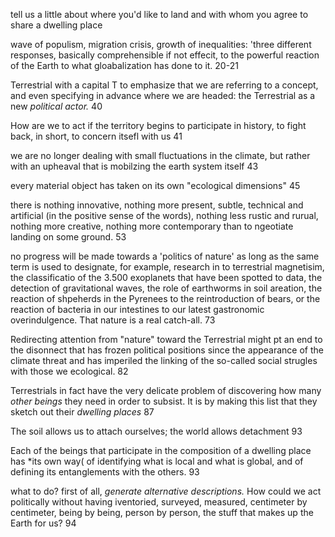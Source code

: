
tell us a little about where you'd like to land and with whom  you agree to share a dwelling place


wave of populism, migration crisis, growth of inequalities: 'three different responses, basically comprehensible if not effecit, to the powerful reaction of the Earth to what gloabalization has done to it. 20-21

Terrestrial with a capital T to emphasize that we are referring to a concept, and even specifying in advance where we are headed: the Terrestrial as a new *political actor.* 40

How are we to act if the territory begins to participate in history, to fight back, in short, to concern itsefl with us 41

we are no longer dealing with small fluctuations in the climate, but rather with an upheaval that is mobilzing the earth system itself 43

every material object has taken on its own "ecological dimensions" 45

there is nothing innovative, nothing more present, subtle, technical and artificial (in the positive sense of the words), nothing less rustic and rurual, nothing more creative, nothing more contemporary than to ngeotiate landing on some ground. 53 

no progress will be made towards a 'politics of nature' as long as the same term is used to designate, for example, research in to terrestrial magnetisim, the classificatio of the 3.500 exoplanets that have been spotted to data, the detection of gravitational waves, the role of earthworms in soil areation, the reaction of shpeherds in the Pyrenees to the reintroduction of bears, or the reaction of bacteria in our intestines to our latest gastronomic overindulgence. That nature is a real catch-all. 73

Redirecting attention from "nature" toward the Terrestrial might pt an end to the disonnect that has frozen political positions since the appearance of the climate threat and has imperiled the linking of the so-called social strugles with those we ecological. 82

Terrestrials in fact have the very delicate problem of discovering how many *other beings* they need in order to subsist. It is by making this list that they sketch out their *dwelling places* 87

The soil allows us to attach ourselves; the world allows detachment 93

Each of the beings that participate in the composition of a dwelling place has *its own way( of identifying what is local and what is global, and of defining its entanglements with the others. 93

what to do? first of all, *generate alternative descriptions.* How could we act politically without having iventoried, surveyed, measured, centimeter by centimeter, being by being, person by person, the stuff that makes up the Earth for us? 94
```

